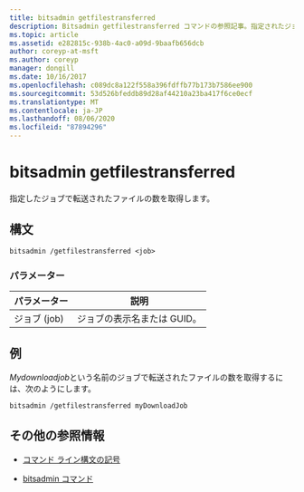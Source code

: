 ```yaml
---
title: bitsadmin getfilestransferred
description: Bitsadmin getfilestransferred コマンドの参照記事。指定されたジョブで転送されたファイルの数を取得します。
ms.topic: article
ms.assetid: e282815c-938b-4ac0-a09d-9baafb656dcb
author: coreyp-at-msft
ms.author: coreyp
manager: dongill
ms.date: 10/16/2017
ms.openlocfilehash: c089dc8a122f558a396fdffb77b173b7586ee900
ms.sourcegitcommit: 53d526bfeddb89d28af44210a23ba417f6ce0ecf
ms.translationtype: MT
ms.contentlocale: ja-JP
ms.lasthandoff: 08/06/2020
ms.locfileid: "87894296"
---
```

# <a name="bitsadmin-getfilestransferred"></a>bitsadmin getfilestransferred

指定したジョブで転送されたファイルの数を取得します。

## <a name="syntax"></a>構文

```
bitsadmin /getfilestransferred <job>
```

### <a name="parameters"></a>パラメーター

| パラメーター | 説明 |
| -------------- | -------------- |
| ジョブ (job) | ジョブの表示名または GUID。 |

## <a name="examples"></a>例

*Mydownloadjob*という名前のジョブで転送されたファイルの数を取得するには、次のようにします。

```
bitsadmin /getfilestransferred myDownloadJob
```

## <a name="additional-references"></a>その他の参照情報

- [コマンド ライン構文の記号](command-line-syntax-key.md)

- [bitsadmin コマンド](bitsadmin.md)
